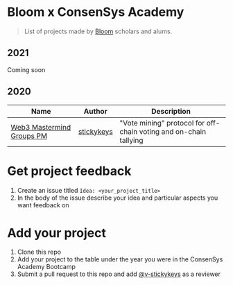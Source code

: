 # Bloom x ConsenSys Academy

> List of projects made by [Bloom](https://bloom.fstvl.io) scholars and alums.

## 2021

Coming soon

## 2020

| Name                                                                                                    | Author      | Description |
| ------------------------------------------------------------------------------------------------------- | ----------- | ----------- |
| [Web3 Mastermind Groups PM](https://github.com/Web3-Mastermind-Groups/pm) | [stickykeys](https://twitter.com/v_stickykeys) | "Vote mining" protocol for off-chain voting and on-chain tallying |

# Get project feedback
1. Create an issue titled `Idea: <your_project_title>`
2. In the body of the issue describe your idea and particular aspects you want feedback on

# Add your project

1. Clone this repo
2. Add your project to the table under the year you were in the ConsenSys Academy Bootcamp
3. Submit a pull request to this repo and add [@v-stickykeys](https://github.com/v-stickykeys) as a reviewer
